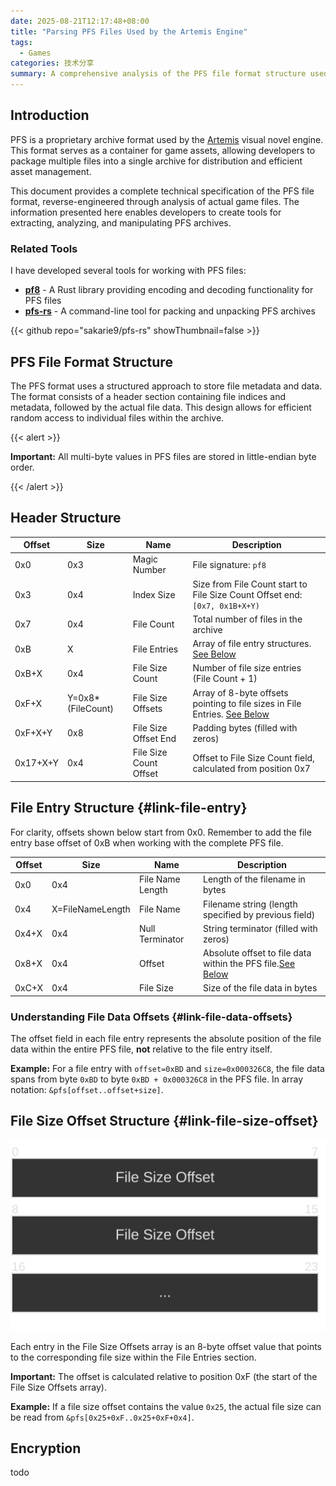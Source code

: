 ```yaml
---
date: 2025-08-21T12:17:48+08:00
title: "Parsing PFS Files Used by the Artemis Engine"
tags:
  - Games
categories: 技术分享
summary: A comprehensive analysis of the PFS file format structure used by the Artemis game engine, including detailed breakdowns of headers, file entries, and offset calculations.
---
```


## Introduction

PFS is a proprietary archive format used by the [Artemis](https://www.ies-net.com/) visual novel engine. This format serves as a container for game assets, allowing developers to package multiple files into a single archive for distribution and efficient asset management.

This document provides a complete technical specification of the PFS file format, reverse-engineered through analysis of actual game files. The information presented here enables developers to create tools for extracting, analyzing, and manipulating PFS archives.

### Related Tools

I have developed several tools for working with PFS files:

- **[pf8](https://crates.io/crates/pf8)** - A Rust library providing encoding and decoding functionality for PFS files
- **[pfs-rs](https://github.com/sakarie9/pfs-rs)** - A command-line tool for packing and unpacking PFS archives

{{< github repo="sakarie9/pfs-rs" showThumbnail=false >}}

## PFS File Format Structure

The PFS format uses a structured approach to store file metadata and data. The format consists of a header section containing file indices and metadata, followed by the actual file data. This design allows for efficient random access to individual files within the archive.

{{< alert >}}

**Important:** All multi-byte values in PFS files are stored in little-endian byte order.

{{< /alert >}}

## Header Structure

| Offset   | Size              | Name                   | Description                                                                                         |
| -------- | ----------------- | ---------------------- | --------------------------------------------------------------------------------------------------- |
| 0x0      | 0x3               | Magic Number           | File signature: `pf8`                                                                               |
| 0x3      | 0x4               | Index Size             | Size from File Count start to File Size Count Offset end: `[0x7, 0x1B+X+Y)`                         |
| 0x7      | 0x4               | File Count             | Total number of files in the archive                                                                |
| 0xB      | X                 | File Entries           | Array of file entry structures. [See Below](#link-file-entry)                                       |
| 0xB+X    | 0x4               | File Size Count        | Number of file size entries (File Count + 1)                                                        |
| 0xF+X    | Y=0x8*(FileCount) | File Size Offsets      | Array of 8-byte offsets pointing to file sizes in File Entries. [See Below](#link-file-size-offset) |
| 0xF+X+Y  | 0x8               | File Size Offset End   | Padding bytes (filled with zeros)                                                                   |
| 0x17+X+Y | 0x4               | File Size Count Offset | Offset to File Size Count field, calculated from position 0x7                                       |

## File Entry Structure {#link-file-entry}

For clarity, offsets shown below start from 0x0. Remember to add the file entry base offset of 0xB when working with the complete PFS file.

| Offset | Size             | Name             | Description                                                                           |
| ------ | ---------------- | ---------------- | ------------------------------------------------------------------------------------- |
| 0x0    | 0x4              | File Name Length | Length of the filename in bytes                                                       |
| 0x4    | X=FileNameLength | File Name        | Filename string (length specified by previous field)                                  |
| 0x4+X  | 0x4              | Null Terminator  | String terminator (filled with zeros)                                                 |
| 0x8+X  | 0x4              | Offset           | Absolute offset to file data within the PFS file.[See Below](#link-file-data-offsets) |
| 0xC+X  | 0x4              | File Size        | Size of the file data in bytes                                                        |

### Understanding File Data Offsets {#link-file-data-offsets}

The offset field in each file entry represents the absolute position of the file data within the entire PFS file, **not** relative to the file entry itself.

**Example:**
For a file entry with `offset=0xBD` and `size=0x000326C8`, the file data spans from byte `0xBD` to byte `0xBD + 0x000326C8` in the PFS file. In array notation: `&pfs[offset..offset+size]`.

## File Size Offset Structure {#link-file-size-offset}

![File Size Offset Diagram](file-size-offset.svg)

Each entry in the File Size Offsets array is an 8-byte offset value that points to the corresponding file size within the File Entries section.

**Important:** The offset is calculated relative to position 0xF (the start of the File Size Offsets array).

**Example:**
If a file size offset contains the value `0x25`, the actual file size can be read from `&pfs[0x25+0xF..0x25+0xF+0x4]`.

## Encryption

todo
